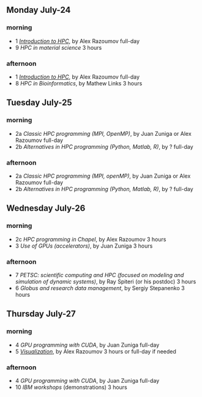 ## Monday July-24

### morning
* 1 [*Introduction to HPC*](alex1.md), by Alex Razoumov full-day
* 9 *HPC in material science* 3 hours

### afternoon
* 1 [*Introduction to HPC*](alex1.md), by Alex Razoumov full-day
* 8 *HPC in Bioinformatics*, by Mathew Links 3 hours

## Tuesday July-25

### morning
* 2a *Classic HPC programming (MPI, OpenMP)*, by Juan Zuniga or Alex Razoumov full-day
* 2b *Alternatives in HPC programming (Python, Matlab, R)*, by ? full-day

### afternoon
* 2a *Classic HPC programming (MPI, openMP)*, by Juan Zuniga or Alex Razoumov full-day
* 2b *Alternatives in HPC programming (Python, Matlab, R)*, by ? full-day

## Wednesday July-26

### morning
* 2c *HPC programming in Chapel*, by Alex Razoumov 3 hours
* 3 *Use of GPUs (accelerators)*, by Juan Zuniga 3 hours

### afternoon
* 7 *PETSC: scientific computing and HPC (focused on modeling and simulation of dynamic systems)*, by Ray
  Spiteri (or his postdoc) 3 hours
* 6 *Globus and research data management*, by Sergiy Stepanenko 3 hours

## Thursday July-27

### morning
* 4 *GPU programming with CUDA*, by Juan Zuniga full-day
* 5 [*Visualization*](alex2.md), by Alex Razoumov 3 hours or full-day if needed

### afternoon
* 4 *GPU programming with CUDA*, by Juan Zuniga full-day
* 10 *IBM workshops* (demonstrations) 3 hours
